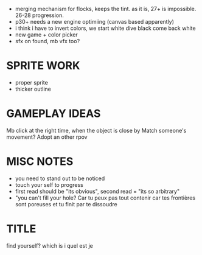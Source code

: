 * merging mechanism for flocks, keeps the tint. as it is, 27+ is impossible. 26-28 progression.
* p30+ needs a new engine optimiing (canvas based apparently)
* i think i have to invert colors, we start white dive black come back white
* new game + color picker
* sfx on found, mb vfx too?


# SPRITE WORK
* proper sprite
* thicker outline

# GAMEPLAY IDEAS
Mb click at the right time, when the object is close by 
Match someone's movement? Adopt an other rpov 


# MISC NOTES
* you need to stand out to be noticed
* touch your self to progress
* first read should be "its obvious", second read = "its so arbitrary"
* "you can't fill your hole? Car tu peux pas tout contenir car tes frontières sont poreuses et tu finit par te dissoudre 


# TITLE

find yourself?
which is i
quel est je

